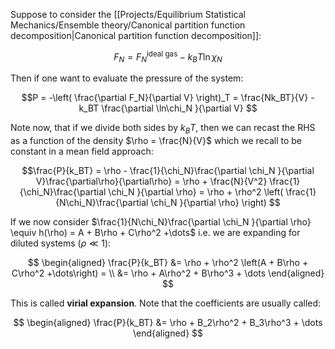 Suppose to consider the [[Projects/Equilibrium Statistical Mechanics/Ensemble theory/Canonical partition function decomposition|Canonical partition function decomposition]]:

$$ F_N = F_N^{\text{ideal gas}} - k_BT \ln\chi_N$$

Then if one want to evaluate the pressure of the system:

$$P = -\left( \frac{\partial F_N}{\partial V} \right)_T = \frac{Nk_BT}{V} - k_BT \frac{\partial \ln\chi_N }{\partial V} $$

Note now, that if we divide both sides by $k_BT$, then we can recast the RHS as a function of the density $\rho = \frac{N}{V}$ which we recall to be constant in a mean field approach:

$$\frac{P}{k_BT} = \rho -  \frac{1}{\chi_N}\frac{\partial \chi_N }{\partial V}\frac{\partial\rho}{\partial\rho} = \rho + \frac{N}{V^2}  \frac{1}{\chi_N}\frac{\partial \chi_N }{\partial \rho} =  \rho + \rho^2 \left( \frac{1}{N\chi_N}\frac{\partial \chi_N }{\partial \rho} \right)  $$

If we now consider $\frac{1}{N\chi_N}\frac{\partial \chi_N }{\partial \rho}  \equiv h(\rho) = A + B\rho + C\rho^2 +\dots$ i.e. we are expanding for diluted systems ($\rho \ll 1$):

$$
\begin{aligned}
\frac{P}{k_BT} &=  \rho + \rho^2 \left(A + B\rho + C\rho^2 +\dots\right) = \\
               &=  \rho + A\rho^2 + B\rho^3 + \dots
\end{aligned}
$$

This is called **virial expansion**. Note that the coefficients are usually called:

$$
\begin{aligned}
\frac{P}{k_BT} &=  \rho + B_2\rho^2 + B_3\rho^3 + \dots
\end{aligned}
$$